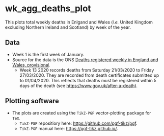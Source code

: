 # wk_agg_deaths_plot
This plots total weekly deaths in Enlgand and Wales (_i.e._ United Kingdom excluding Northern Ireland and Scotland) by week of the year.
## Data
* Week 1 is the first week of January.
* Source for the data is the ONS [Deaths registered weekly in England and Wales, provisional](https://www.ons.gov.uk/peoplepopulationandcommunity/birthsdeathsandmarriages/deaths/datasets/weeklyprovisionalfiguresondeathsregisteredinenglandandwales).
  * Week 13 2020 records deaths from Saturday 21/03/2020 to Friday 27/03/2020. They are recorded from death certificates submitted up to 01/04/2020. This reflects that deaths must be registered within 5 days of the death (see https://www.gov.uk/after-a-death).

## Plotting software
* The plots are created using the `TikZ-PGF` vector-plotting package for `TeX`. 
  * `TikZ-PGF` repositiory here: https://github.com/pgf-tikz/pgf.
  * `TikZ-PGF` manual here: https://pgf-tikz.github.io/.
